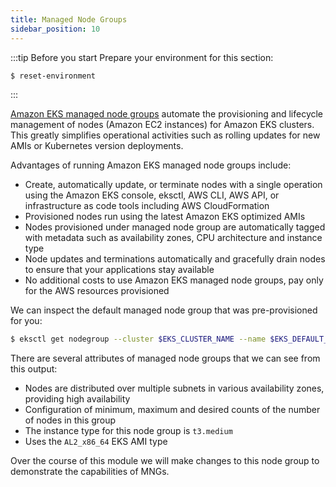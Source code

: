 ```yaml
---
title: Managed Node Groups
sidebar_position: 10
---
```


:::tip Before you start
Prepare your environment for this section:

```bash timeout=300 wait=30
$ reset-environment 
```

:::

[Amazon EKS managed node groups](https://docs.aws.amazon.com/eks/latest/userguide/managed-node-groups.html) automate the provisioning and lifecycle management of nodes (Amazon EC2 instances) for Amazon EKS clusters. This greatly simplifies operational activities such as rolling updates for new AMIs or Kubernetes version deployments.

Advantages of running Amazon EKS managed node groups include:

* Create, automatically update, or terminate nodes with a single operation using the Amazon EKS console, eksctl, AWS CLI, AWS API, or infrastructure as code tools including AWS CloudFormation
* Provisioned nodes run using the latest Amazon EKS optimized AMIs
* Nodes provisioned under managed node group are automatically tagged with metadata such as availability zones, CPU architecture and instance type
* Node updates and terminations automatically and gracefully drain nodes to ensure that your applications stay available
* No additional costs to use Amazon EKS managed node groups, pay only for the AWS resources provisioned

We can inspect the default managed node group that was pre-provisioned for you:

```bash
$ eksctl get nodegroup --cluster $EKS_CLUSTER_NAME --name $EKS_DEFAULT_MNG_NAME
```

There are several attributes of managed node groups that we can see from this output:
* Nodes are distributed over multiple subnets in various availability zones, providing high availability
* Configuration of minimum, maximum and desired counts of the number of nodes in this group
* The instance type for this node group is `t3.medium`
* Uses the `AL2_x86_64` EKS AMI type

Over the course of this module we will make changes to this node group to demonstrate the capabilities of MNGs.